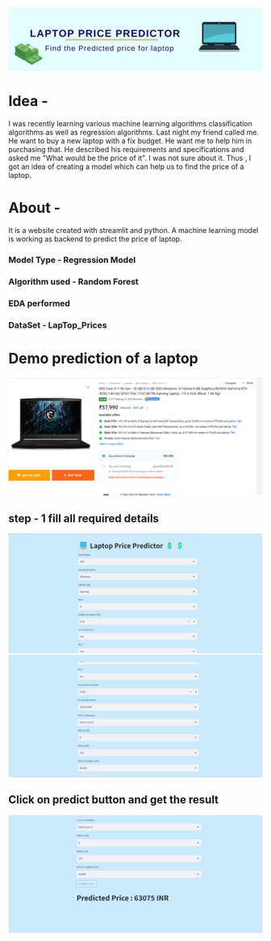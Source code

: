 <img src="cover.png" alt="Screenshot">


# Idea - 

I was recently learning various machine learning algorithms classification
algorithms as well as regression algorithms. Last night my friend called
me. He want to buy a new laptop with a fix budget. He want me to help him
in purchasing that. He described his requirements and specifications 
and asked me "What would be the price of it". I was not sure about it.
Thus , I got an idea of creating a model which can help us to find the
price of a laptop.

# About -

It is a website created with streamlit and python. A machine learning model
is working as backend to predict the price of laptop.
### Model Type - Regression Model
### Algorithm used - Random Forest
### EDA performed
### DataSet - LapTop_Prices

# Demo prediction of a laptop

<img src="laptop.png" alt="Laptop pic">

## step - 1 fill all required details

<img src="ss1.png" alt="Screenshot">
<img src="ss2.png" alt="Screenshot">

## Click on predict button and get the result

<img src="ss3.png" alt="Screenshot">
